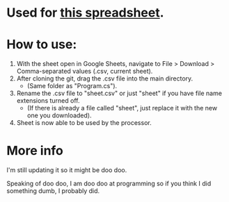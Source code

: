 # Used for [this spreadsheet](https://docs.google.com/spreadsheets/d/1-4AHcoC87nNvgFR2N41UzlZmeTx6XAMbG7OPKYUJ_5g/edit?usp=sharing).

# How to use:
1. With the sheet open in Google Sheets, navigate to File > Download > Comma-separated values (.csv, current sheet).
2. After cloning the git, drag the .csv file into the main directory.
    * (Same folder as "Program.cs").
3. Rename the .csv file to "sheet.csv" or just "sheet" if you have file name extensions turned off.
    * (If there is already a file called "sheet", just replace it with the new one you downloaded).
4. Sheet is now able to be used by the processor.

# More info
I'm still updating it so it might be doo doo.

Speaking of doo doo, I am doo doo at programming so if you think I did something dumb, I probably did.
